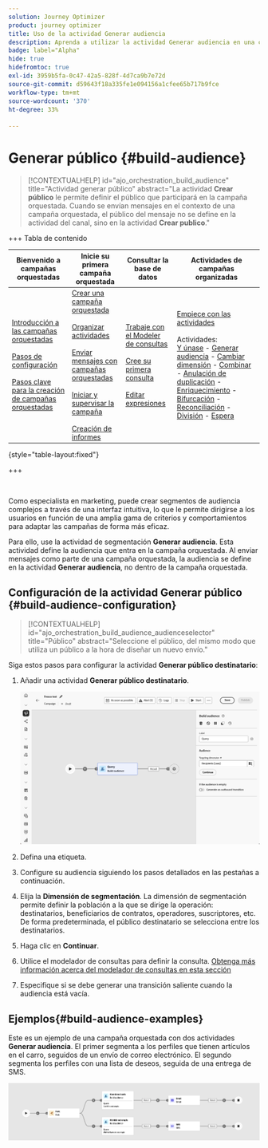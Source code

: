 ```yaml
---
solution: Journey Optimizer
product: journey optimizer
title: Uso de la actividad Generar audiencia
description: Aprenda a utilizar la actividad Generar audiencia en una campaña organizada
badge: label="Alpha"
hide: true
hidefromtoc: true
exl-id: 3959b5fa-0c47-42a5-828f-4d7ca9b7e72d
source-git-commit: d59643f18a335fe1e094156a1cfee65b717b9fce
workflow-type: tm+mt
source-wordcount: '370'
ht-degree: 33%

---
```


# Generar público {#build-audience}

>[!CONTEXTUALHELP]
>id="ajo_orchestration_build_audience"
>title="Actividad generar público"
>abstract="La actividad **Crear público** le permite definir el público que participará en la campaña orquestada. Cuando se envían mensajes en el contexto de una campaña orquestada, el público del mensaje no se define en la actividad del canal, sino en la actividad **Crear publico**."

+++ Tabla de contenido

| Bienvenido a campañas orquestadas | Inicie su primera campaña orquestada | Consultar la base de datos | Actividades de campañas organizadas |
|---|---|---|---|
| [Introducción a las campañas orquestadas](../gs-orchestrated-campaigns.md)<br/><br/>[Pasos de configuración](../configuration-steps.md)<br/><br/>[Pasos clave para la creación de campañas orquestadas](../gs-campaign-creation.md) | [Crear una campaña orquestada](../create-orchestrated-campaign.md)<br/><br/>[Organizar actividades](../orchestrate-activities.md)<br/><br/>[Enviar mensajes con campañas orquestadas](../send-messages.md)<br/><br/>[Iniciar y supervisar la campaña](../start-monitor-campaigns.md)<br/><br/>[Creación de informes](../reporting-campaigns.md) | [Trabaje con el Modeler de consultas](../orchestrated-rule-builder.md)<br/><br/>[Cree su primera consulta](../build-query.md)<br/><br/>[Editar expresiones](../edit-expressions.md) | [Empiece con las actividades](about-activities.md)<br/><br/>Actividades:<br/>[Y únase](and-join.md) - [Generar audiencia](build-audience.md) - [Cambiar dimensión](change-dimension.md) - [Combinar](combine.md) - [Anulación de duplicación](deduplication.md) - [Enriquecimiento](enrichment.md) - [Bifurcación](fork.md) - [Reconciliación](reconciliation.md) - [División](split.md) - [Espera](wait.md) |

{style="table-layout:fixed"}

+++

<br/>

Como especialista en marketing, puede crear segmentos de audiencia complejos a través de una interfaz intuitiva, lo que le permite dirigirse a los usuarios en función de una amplia gama de criterios y comportamientos para adaptar las campañas de forma más eficaz.

Para ello, use la actividad de segmentación **Generar audiencia**. Esta actividad define la audiencia que entra en la campaña orquestada. Al enviar mensajes como parte de una campaña orquestada, la audiencia se define en la actividad **Generar audiencia**, no dentro de la campaña orquestada.

## Configuración de la actividad Generar público {#build-audience-configuration}

>[!CONTEXTUALHELP]
>id="ajo_orchestration_build_audience_audienceselector"
>title="Público"
>abstract="Seleccione el público, del mismo modo que utiliza un público a la hora de diseñar un nuevo envío."

Siga estos pasos para configurar la actividad **Generar público destinatario**:

1. Añadir una actividad **Generar público destinatario**.

   ![](../assets/build-audience.png)

1. Defina una etiqueta.

1. Configure su audiencia siguiendo los pasos detallados en las pestañas a continuación.

1. Elija la **Dimensión de segmentación**. La dimensión de segmentación permite definir la población a la que se dirige la operación: destinatarios, beneficiarios de contratos, operadores, suscriptores, etc. De forma predeterminada, el público destinatario se selecciona entre los destinatarios.

1. Haga clic en **Continuar**.

1. Utilice el modelador de consultas para definir la consulta. [Obtenga más información acerca del modelador de consultas en esta sección](../orchestrated-rule-builder.md)

1. Especifique si se debe generar una transición saliente cuando la audiencia está vacía.

## Ejemplos{#build-audience-examples}

Este es un ejemplo de una campaña orquestada con dos actividades **Generar audiencia**. El primer segmenta a los perfiles que tienen artículos en el carro, seguidos de un envío de correo electrónico. El segundo segmenta los perfiles con una lista de deseos, seguida de una entrega de SMS.

![](../assets/build-audience-2.png)
